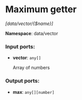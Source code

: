 # Maximum getter

_[data/vector/{$name}]_

__Namespace__: data/vector

### Input ports:

* __vector__: ` any[] `

    Array of numbers

### Output ports:

* __max__: ` any[][number] `


